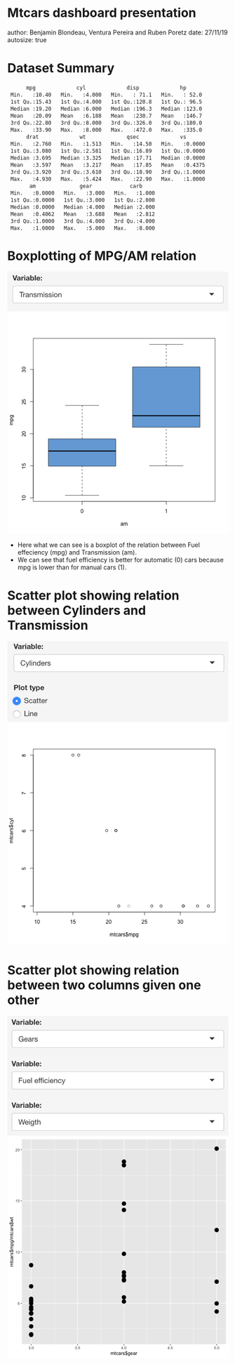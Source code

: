 Mtcars dashboard presentation
========================================================
author: Benjamin Blondeau, Ventura Pereira and Ruben Poretz
date: 27/11/19
autosize: true

Dataset Summary
========================================================


```
      mpg             cyl             disp             hp       
 Min.   :10.40   Min.   :4.000   Min.   : 71.1   Min.   : 52.0  
 1st Qu.:15.43   1st Qu.:4.000   1st Qu.:120.8   1st Qu.: 96.5  
 Median :19.20   Median :6.000   Median :196.3   Median :123.0  
 Mean   :20.09   Mean   :6.188   Mean   :230.7   Mean   :146.7  
 3rd Qu.:22.80   3rd Qu.:8.000   3rd Qu.:326.0   3rd Qu.:180.0  
 Max.   :33.90   Max.   :8.000   Max.   :472.0   Max.   :335.0  
      drat             wt             qsec             vs        
 Min.   :2.760   Min.   :1.513   Min.   :14.50   Min.   :0.0000  
 1st Qu.:3.080   1st Qu.:2.581   1st Qu.:16.89   1st Qu.:0.0000  
 Median :3.695   Median :3.325   Median :17.71   Median :0.0000  
 Mean   :3.597   Mean   :3.217   Mean   :17.85   Mean   :0.4375  
 3rd Qu.:3.920   3rd Qu.:3.610   3rd Qu.:18.90   3rd Qu.:1.0000  
 Max.   :4.930   Max.   :5.424   Max.   :22.90   Max.   :1.0000  
       am              gear            carb      
 Min.   :0.0000   Min.   :3.000   Min.   :1.000  
 1st Qu.:0.0000   1st Qu.:3.000   1st Qu.:2.000  
 Median :0.0000   Median :4.000   Median :2.000  
 Mean   :0.4062   Mean   :3.688   Mean   :2.812  
 3rd Qu.:1.0000   3rd Qu.:4.000   3rd Qu.:4.000  
 Max.   :1.0000   Max.   :5.000   Max.   :8.000  
```

Boxplotting of MPG/AM relation
========================================================
![alt text](presentation_plot.png "hover text")
![plot of chunk unnamed-chunk-2](mtcars_blondeau_pereira-figure/unnamed-chunk-2-1.png)

- Here what we can see is a boxplot of the relation between Fuel effeciency (mpg) and Transmission (am).
- We can see that fuel efficiency is better for automatic (0) cars because mpg is lower than for manual cars (1).

Scatter plot showing relation between Cylinders and Transmission
========================================================
![alt text](scatter_plot.png "hover text")
![plot of chunk unnamed-chunk-3](mtcars_blondeau_pereira-figure/unnamed-chunk-3-1.png)

Scatter plot showing relation between two columns given one other
========================================================
![alt text](scatter_plottwo.png "hover text")
![plot of chunk unnamed-chunk-4](mtcars_blondeau_pereira-figure/unnamed-chunk-4-1.png)
